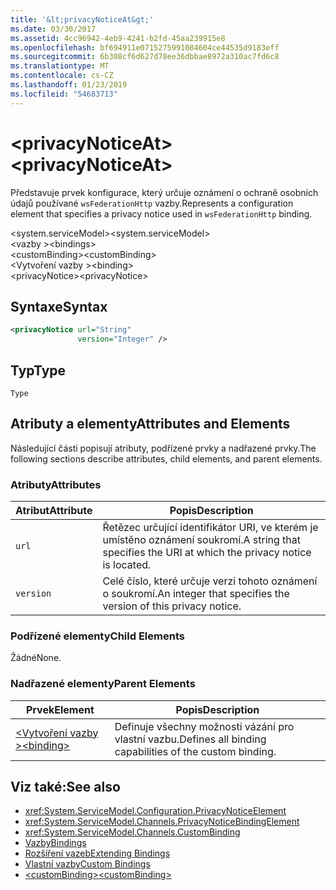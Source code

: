 ```yaml
---
title: '&lt;privacyNoticeAt&gt;'
ms.date: 03/30/2017
ms.assetid: 4cc96942-4eb9-4241-b2fd-45aa239915e8
ms.openlocfilehash: bf694911e0715275991084604ce44535d9183eff
ms.sourcegitcommit: 6b308cf6d627d78ee36dbbae8972a310ac7fd6c8
ms.translationtype: MT
ms.contentlocale: cs-CZ
ms.lasthandoff: 01/23/2019
ms.locfileid: "54683713"
---
```

# <a name="ltprivacynoticeatgt"></a><span data-ttu-id="3ddbd-102">&lt;privacyNoticeAt&gt;</span><span class="sxs-lookup"><span data-stu-id="3ddbd-102">&lt;privacyNoticeAt&gt;</span></span>
<span data-ttu-id="3ddbd-103">Představuje prvek konfigurace, který určuje oznámení o ochraně osobních údajů používané `wsFederationHttp` vazby.</span><span class="sxs-lookup"><span data-stu-id="3ddbd-103">Represents a configuration element that specifies a privacy notice used in `wsFederationHttp` binding.</span></span>  
  
 <span data-ttu-id="3ddbd-104">\<system.serviceModel></span><span class="sxs-lookup"><span data-stu-id="3ddbd-104">\<system.serviceModel></span></span>  
<span data-ttu-id="3ddbd-105">\<vazby ></span><span class="sxs-lookup"><span data-stu-id="3ddbd-105">\<bindings></span></span>  
<span data-ttu-id="3ddbd-106">\<customBinding></span><span class="sxs-lookup"><span data-stu-id="3ddbd-106">\<customBinding></span></span>  
<span data-ttu-id="3ddbd-107">\<Vytvoření vazby ></span><span class="sxs-lookup"><span data-stu-id="3ddbd-107">\<binding></span></span>  
<span data-ttu-id="3ddbd-108">\<privacyNotice></span><span class="sxs-lookup"><span data-stu-id="3ddbd-108">\<privacyNotice></span></span>  
  
## <a name="syntax"></a><span data-ttu-id="3ddbd-109">Syntaxe</span><span class="sxs-lookup"><span data-stu-id="3ddbd-109">Syntax</span></span>  
  
```xml  
<privacyNotice url="String"
               version="Integer" />
```  
  
## <a name="type"></a><span data-ttu-id="3ddbd-110">Typ</span><span class="sxs-lookup"><span data-stu-id="3ddbd-110">Type</span></span>  
 `Type`  
  
## <a name="attributes-and-elements"></a><span data-ttu-id="3ddbd-111">Atributy a elementy</span><span class="sxs-lookup"><span data-stu-id="3ddbd-111">Attributes and Elements</span></span>  
 <span data-ttu-id="3ddbd-112">Následující části popisují atributy, podřízené prvky a nadřazené prvky.</span><span class="sxs-lookup"><span data-stu-id="3ddbd-112">The following sections describe attributes, child elements, and parent elements.</span></span>  
  
### <a name="attributes"></a><span data-ttu-id="3ddbd-113">Atributy</span><span class="sxs-lookup"><span data-stu-id="3ddbd-113">Attributes</span></span>  
  
|<span data-ttu-id="3ddbd-114">Atribut</span><span class="sxs-lookup"><span data-stu-id="3ddbd-114">Attribute</span></span>|<span data-ttu-id="3ddbd-115">Popis</span><span class="sxs-lookup"><span data-stu-id="3ddbd-115">Description</span></span>|  
|---------------|-----------------|  
|`url`|<span data-ttu-id="3ddbd-116">Řetězec určující identifikátor URI, ve kterém je umístěno oznámení soukromí.</span><span class="sxs-lookup"><span data-stu-id="3ddbd-116">A string that specifies the URI at which the privacy notice is located.</span></span>|  
|`version`|<span data-ttu-id="3ddbd-117">Celé číslo, které určuje verzi tohoto oznámení o soukromí.</span><span class="sxs-lookup"><span data-stu-id="3ddbd-117">An integer that specifies the version of this privacy notice.</span></span>|  
  
### <a name="child-elements"></a><span data-ttu-id="3ddbd-118">Podřízené elementy</span><span class="sxs-lookup"><span data-stu-id="3ddbd-118">Child Elements</span></span>  
 <span data-ttu-id="3ddbd-119">Žádné</span><span class="sxs-lookup"><span data-stu-id="3ddbd-119">None.</span></span>  
  
### <a name="parent-elements"></a><span data-ttu-id="3ddbd-120">Nadřazené elementy</span><span class="sxs-lookup"><span data-stu-id="3ddbd-120">Parent Elements</span></span>  
  
|<span data-ttu-id="3ddbd-121">Prvek</span><span class="sxs-lookup"><span data-stu-id="3ddbd-121">Element</span></span>|<span data-ttu-id="3ddbd-122">Popis</span><span class="sxs-lookup"><span data-stu-id="3ddbd-122">Description</span></span>|  
|-------------|-----------------|  
|[<span data-ttu-id="3ddbd-123">\<Vytvoření vazby ></span><span class="sxs-lookup"><span data-stu-id="3ddbd-123">\<binding></span></span>](../../../../../docs/framework/misc/binding.md)|<span data-ttu-id="3ddbd-124">Definuje všechny možnosti vázání pro vlastní vazbu.</span><span class="sxs-lookup"><span data-stu-id="3ddbd-124">Defines all binding capabilities of the custom binding.</span></span>|  
  
## <a name="see-also"></a><span data-ttu-id="3ddbd-125">Viz také:</span><span class="sxs-lookup"><span data-stu-id="3ddbd-125">See also</span></span>
- <xref:System.ServiceModel.Configuration.PrivacyNoticeElement>
- <xref:System.ServiceModel.Channels.PrivacyNoticeBindingElement>
- <xref:System.ServiceModel.Channels.CustomBinding>
- [<span data-ttu-id="3ddbd-126">Vazby</span><span class="sxs-lookup"><span data-stu-id="3ddbd-126">Bindings</span></span>](../../../../../docs/framework/wcf/bindings.md)
- [<span data-ttu-id="3ddbd-127">Rozšíření vazeb</span><span class="sxs-lookup"><span data-stu-id="3ddbd-127">Extending Bindings</span></span>](../../../../../docs/framework/wcf/extending/extending-bindings.md)
- [<span data-ttu-id="3ddbd-128">Vlastní vazby</span><span class="sxs-lookup"><span data-stu-id="3ddbd-128">Custom Bindings</span></span>](../../../../../docs/framework/wcf/extending/custom-bindings.md)
- [<span data-ttu-id="3ddbd-129">\<customBinding></span><span class="sxs-lookup"><span data-stu-id="3ddbd-129">\<customBinding></span></span>](../../../../../docs/framework/configure-apps/file-schema/wcf/custombinding.md)
